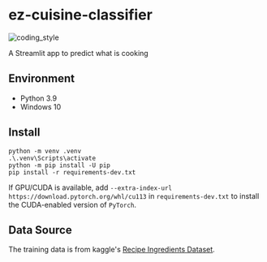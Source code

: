 # ez-cuisine-classifier

![coding_style](https://img.shields.io/badge/code%20style-black-000000.svg)

A Streamlit app to predict what is cooking

## Environment

- Python 3.9
- Windows 10

## Install

    python -m venv .venv
    .\.venv\Scripts\activate
    python -m pip install -U pip
    pip install -r requirements-dev.txt

If GPU/CUDA is available, add `--extra-index-url https://download.pytorch.org/whl/cu113` in `requirements-dev.txt` to install the CUDA-enabled version of `PyTorch`.

## Data Source

The training data is from kaggle's [Recipe Ingredients Dataset](https://www.kaggle.com/kaggle/recipe-ingredients-dataset).
